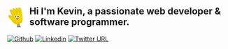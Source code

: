 <!-- Your title -->
## Hi <img width="10%" height="10%" align="left" alt="Github" src="https://raw.githubusercontent.com/SatYu26/SatYu26/master/Assets/wave.gif" /> I'm Kevin, a passionate web developer & software programmer. 

<!-- Your badges
You can use the website to generate badges: https://shields.io/
-->

[![Github](https://img.shields.io/badge/-Github-000?style=flat&logo=Github&logoColor=white)](https://github.com/krsilveira)
[![Linkedin](https://img.shields.io/badge/-LinkedIn-blue?style=flat&logo=Linkedin&logoColor=white)](https://www.linkedin.com/in/rskevin/)
[![Twitter URL](https://img.shields.io/twitter/url?label=pawelsb&style=social&url=https%3A%2F%2Ftwitter.com%2Fpawelsb)](https://twitter.com/krodriguez12k)



&nbsp;

<!-- Talking about you -->
<!-- **Talking about Personal Stuffs:** -->

<!-- Any image aligned to the right. Beware the width -->
<!-- ![Kevin's GitHub stats](https://github-readme-stats.vercel.app/api?username=pawelborkar&theme=radical&include_all_commits=true&show_icons=true&count_private=true)  -->

<!-- <img width="35%" align="right" alt="Github" src="https://raw.githubusercontent.com/onimur/.github/master/.resources/git-header.svg" /> -->
